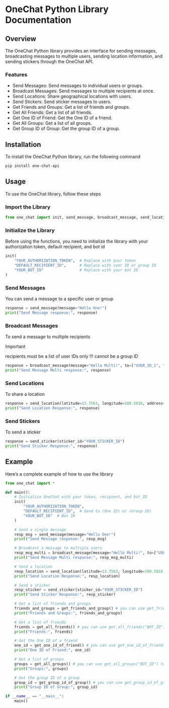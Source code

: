 # OneChat Python Library Documentation

## Overview

The OneChat Python library provides an interface for sending messages, broadcasting messages to multiple users, sending location information, and sending stickers through the OneChat API.

### Features

- Send Messages: Send messages to individual users or groups.
- Broadcast Messages: Send messages to multiple recipients at once.
- Send Locations: Share geographical locations with users.
- Send Stickers: Send sticker messages to users.
- Get Friends and Groups: Get a list of friends and groups.
- Get All Friends: Get a list of all friends.
- Get One ID of Friend: Get the One ID of a friend.
- Get All Groups: Get a list of all groups.
- Get Group ID of Group: Get the group ID of a group.

## Installation

To install the OneChat Python library, run the following command

```bash
pip install one-chat-api
```

## Usage

To use the OneChat library, follow these steps

### Import the Library

```python
from one_chat import init, send_message, broadcast_message, send_location, send_sticker
```

### Initialize the Library

Before using the functions, you need to initialize the library with your authorization token, default recipient, and bot id

```python
init(
    "YOUR_AUTHORIZATION_TOKEN",  # Replace with your token
    "DEFAULT_RECIPIENT_ID",      # Replace with user ID or group ID
    "YOUR_BOT_ID"                # Replace with your bot ID
)
```

### Send Messages

You can send a message to a specific user or group

```python
response = send_message(message="Hello One!")
print("Send Message response:", response)
```

### Broadcast Messages

To send a message to multiple recipients

> [!IMPORTANT]
> recipients must be a list of user IDs only !!! cannot be a group ID

```python
response = broadcast_message(message="Hello Multi!", to=["USER_ID_1", "USER_ID_2"])
print("Send Message Multi response:", response)
```

### Send Locations

To share a location

```python
response = send_location(latitude=13.7563, longitude=100.5018, address="Bangkok, Thailand")
print("Send Location Response:", response)
```

### Send Stickers

To send a sticker

```python
response = send_sticker(sticker_id="YOUR_STICKER_ID")
print("Send Sticker Response:", response)
```

## Example

Here’s a complete example of how to use the library

```python
from one_chat import *

def main():
    # Initialize OneChat with your token, recipient, and bot ID
    init(
        "YOUR_AUTHORIZATION_TOKEN",
        "DEFAULT_RECIPIENT_ID",  # Send to (One ID) or (Group ID)
        "YOUR_BOT_ID"  # Bot ID
    )

    # Send a single message
    resp_msg = send_message(message="Hello One!")
    print("Send Message response:", resp_msg)

    # Broadcast a message to multiple users
    resp_msg_multi = broadcast_message(message="Hello Multi!", to=["USER_ID_1", "USER_ID_2"])
    print("Send Message Multi response:", resp_msg_multi)

    # Send a location
    resp_location = send_location(latitude=13.7563, longitude=100.5018, address="Bangkok, Thailand")
    print("Send Location Response:", resp_location)

    # Send a sticker
    resp_sticker = send_sticker(sticker_id="YOUR_STICKER_ID")
    print("Send Sticker Response:", resp_sticker)

    # Get a list of friends and groups
    friends_and_groups = get_friends_and_group() # you can use get_friends_and_group("BOT_ID") to get friends and groups of another bot
    print("Friends and Groups:", friends_and_groups)

    # Get a list of friends
    friends = get_all_friends() # you can use get_all_friends("BOT_ID") to get friends of another bot
    print("Friends:", friends)

    # Get the One ID of a friend
    one_id = get_one_id_of_friend() # you can use get_one_id_of_friend("BOT_ID") to get one id of a friend of another bot
    print("One ID of Friend:", one_id)

    # Get a list of groups
    groups = get_all_groups() # you can use get_all_groups("BOT_ID") to get groups of another bot
    print("Groups:", groups)

    # Get the group ID of a group
    group_id = get_group_id_of_group() # you can use get_group_id_of_group("BOT_ID") to get group id of a group of another bot
    print("Group ID of Group:", group_id)

if __name__ == "__main__":
    main()
```